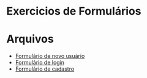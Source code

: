 # Exercicios de Formulários
# Arquivos
- [Formulário de novo usuário](index.html)<br/>
- [Formulário de login](login.html)<br/>
- [Formulário de cadastro](formulario.html)